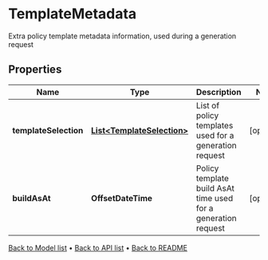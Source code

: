 

# TemplateMetadata

Extra policy template metadata information, used during a generation request

## Properties

| Name | Type | Description | Notes |
|------------ | ------------- | ------------- | -------------|
|**templateSelection** | [**List&lt;TemplateSelection&gt;**](TemplateSelection.md) | List of policy templates used for a generation request |  [optional] |
|**buildAsAt** | **OffsetDateTime** | Policy template build AsAt time used for a generation request |  [optional] |



[Back to Model list](../README.md#documentation-for-models) &#8226; [Back to API list](../README.md#documentation-for-api-endpoints) &#8226; [Back to README](../README.md)


